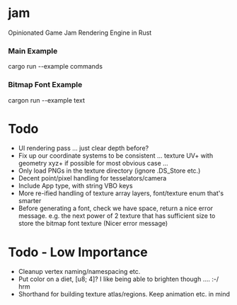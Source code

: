 # jam
Opinionated Game Jam Rendering Engine in Rust

### Main Example

cargo run --example commands

### Bitmap Font Example

cargon run --example text

# Todo
- UI rendering pass ... just clear depth before?
- Fix up our coordinate systems to be consistent ... texture UV+ with geometry xyz+ if possible for most obvious case ...
- Only load PNGs in the texture directory (ignore .DS_Store etc.)
- Decent point/pixel handling for tesselators/camera
- Include App<State> type, with string VBO keys
- More re-ified handling of texture array layers, font/texture enum that's smarter
- Before generating a font, check we have space, return a nice error message. e.g. the next power of 2 texture that has sufficient size to store the bitmap font texture (Nicer error message)

# Todo - Low Importance
- Cleanup vertex naming/namespacing etc.
- Put color on a diet, [u8; 4]? I like being able to brighten though .... :-/ hrm
- Shorthand for building texture atlas/regions. Keep animation etc. in mind

